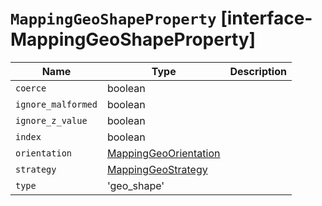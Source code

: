 # `MappingGeoShapeProperty` [interface-MappingGeoShapeProperty]

| Name | Type | Description |
| - | - | - |
| `coerce` | boolean | &nbsp; |
| `ignore_malformed` | boolean | &nbsp; |
| `ignore_z_value` | boolean | &nbsp; |
| `index` | boolean | &nbsp; |
| `orientation` | [MappingGeoOrientation](./MappingGeoOrientation.md) | &nbsp; |
| `strategy` | [MappingGeoStrategy](./MappingGeoStrategy.md) | &nbsp; |
| `type` | 'geo_shape' | &nbsp; |
